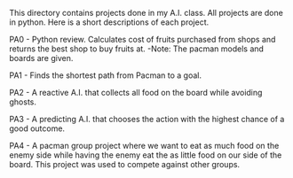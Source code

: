 This directory contains projects done in my A.I. class.
All projects are done in python.
Here is a short descriptions of each project.

PA0 - Python review. Calculates cost of fruits purchased from shops and returns the best shop to buy fruits at.
-Note: The pacman models and boards are given.

PA1 - Finds the shortest path from Pacman to a goal.

PA2 - A reactive A.I. that collects all food on the board while avoiding ghosts.

PA3 - A predicting A.I. that chooses the action with the highest chance of a good outcome.

PA4 - A pacman group project where we want to eat as much food on the enemy side while having the enemy eat the
as little food on our side of the board. This project was used to compete against other groups.
